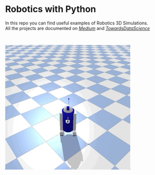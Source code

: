 # Robotics with Python

In this repo you can find useful examples of Robotics 3D Simulations.\
All the projects are documented on [*Medium*](https://maurodp.medium.com/) and [*TowardsDataScience*](https://towardsdatascience.com/author/maurodp/)

<br>
	<p align="left"><img src="_docs/r2d2.gif" width="400" height="400"></p>
<br>